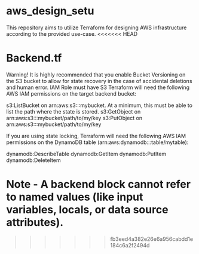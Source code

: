 # aws_design_setu
This repository aims to utilize Terraform for designing AWS infrastructure according to the provided use-case.
<<<<<<< HEAD



# Backend.tf
Warning! It is highly recommended that you enable Bucket Versioning on the S3 bucket to allow for state recovery in the case of accidental deletions and human error.
IAM Role must have S3
Terraform will need the following AWS IAM permissions on the target backend bucket:

s3:ListBucket on arn:aws:s3:::mybucket. At a minimum, this must be able to list the path where the state is stored.
s3:GetObject on arn:aws:s3:::mybucket/path/to/my/key
s3:PutObject on arn:aws:s3:::mybucket/path/to/my/key

If you are using state locking, Terraform will need the following AWS IAM permissions on the DynamoDB table (arn:aws:dynamodb:::table/mytable):

dynamodb:DescribeTable
dynamodb:GetItem
dynamodb:PutItem
dynamodb:DeleteItem

Note - A backend block cannot refer to named values (like input variables, locals, or data source attributes).
=======
>>>>>>> fb3eed4a382e26e6a956cabdd1e184c6a2f2494d
